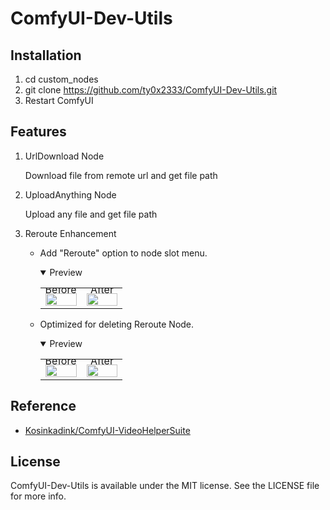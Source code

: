ComfyUI-Dev-Utils
===

Installation
---

1. cd custom_nodes
2. git clone https://github.com/ty0x2333/ComfyUI-Dev-Utils.git
3. Restart ComfyUI

Features
---

1. UrlDownload Node

   Download file from remote url and get file path

2. UploadAnything Node

   Upload any file and get file path

3. Reroute Enhancement
    - Add "Reroute" option to node slot menu.

      <details open>
      <summary>Preview</summary>
      <table class="center">
        <tr style="line-height: 0">
        <td width=50% style="border: none; text-align: center">Before</td>
        <td width=50% style="border: none; text-align: center">After</td>
        </tr>
        <tr>
        <td width=50% style="border: none"><img src="https://github.com/ty0x2333/ComfyUI-Dev-Utils/wiki/images/before-reroute.gif" style="width:100%"></td>
        <td width=50% style="border: none"><img src="https://github.com/ty0x2333/ComfyUI-Dev-Utils/wiki/images/after-reroute.gif" style="width:100%"></td>
        </tr>
      </table>
      </details>

    - Optimized for deleting Reroute Node.

      <details open>
      <summary>Preview</summary>
      <table class="center">
        <tr style="line-height: 0">
        <td width=50% style="border: none; text-align: center">Before</td>
        <td width=50% style="border: none; text-align: center">After</td>
        </tr>
        <tr>
        <td width=50% style="border: none"><img src="https://github.com/ty0x2333/ComfyUI-Dev-Utils/wiki/images/before-delete-reroute-node.gif" style="width:100%"></td>
        <td width=50% style="border: none"><img src="https://github.com/ty0x2333/ComfyUI-Dev-Utils/wiki/images/after-delete-reroute-node.gif" style="width:100%"></td>
        </tr>
      </table>
      </details>
      

Reference
---

- [Kosinkadink/ComfyUI-VideoHelperSuite](https://github.com/Kosinkadink/ComfyUI-VideoHelperSuite)

License
---
ComfyUI-Dev-Utils is available under the MIT license. See the LICENSE file for more info.